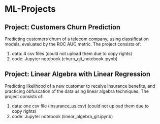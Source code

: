# ML-Projects

## Project: Customers Churn Prediction
Predicting customers churn of a telecom company, using classification models, evaluated by the ROC AUC metric.
The project consists of:
1. data: 4 csv files (could not upload them due to copy rights)
2. code: Jupyter notebook (churn_git_notebook.ipynb)


## Project: Linear Algebra with Linear Regression
Predicting likelihood of a new customer to receive insurance benefits, and practicing obfuscation of the data using linear algebra techniques.
The project consists of:
1. data: one csv file (insurance_us.csv) (could not upload them due to copy rights)
2. code: Jupyter notebook (linear_algebra_git.ipynb)
